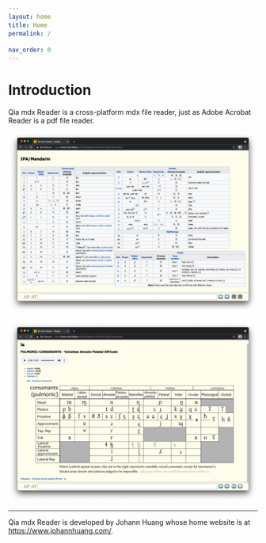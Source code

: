 ```yaml
---
layout: home
title: Home
permalink: /

nav_order: 0
---
```


# Introduction

Qia mdx Reader is a cross-platform mdx file reader, just as Adobe Acrobat Reader is a pdf file reader.

![JH IPA E-book: IPA/Mandarin, on Chromium](docs/images/20210530-000139.png)

![JH IPA E-book: tɕ, on Chromium](docs/images/20210530-000833.png)


---

Qia mdx Reader is developed by Johann Huang whose home website is at <https://www.johannhuang.com/>.
